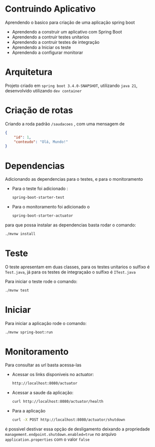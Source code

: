 # Contruindo Aplicativo
Aprendendo o basico para criação de uma aplicação spring boot

- Aprendendo a construir um aplicativo com Spring Boot
- Aprendendo a contruir testes unitarios
- Aprendendo a contruir testes de integração
- Aprendendo a Iniciar os teste
- Aprendendo a configurar monitorar

# Arquitetura
Projeto criado em ```spring boot 3.4.0-SNAPSHOT```, utilizando ```java 21```, desenvolvido utilizando ```dev container``` 

# Criação de rotas
Criando a roda padrão ```/saudacoes``` , com uma mensagem de
```JSON
{
    "id": 1,
    "conteudo": "Olá, Mundo!"
}
```

# Dependencias
Adicionando as dependencias para o testes, e para o monitoramento 

- Para o teste foi adicionado :

    ```BASH
    spring-boot-starter-test
    ```
- Para o monitoramento foi adicionado o 
    ```BASH
    spring-boot-starter-actuator
    ```

para que possa instalar as dependencias basta rodar o comando:

```BASH
./mvnw install
```

# Teste

O teste apresentam em duas classes, para os testes unitarios o sulfixo é ```Test.java```, já para os testes de integraçaão o sulfixo é ```ITest.java```

Para iniciar o teste rode o comando:

```BASH
./mvnw test
```

# Iniciar

Para iniciar a aplicação rode o comando:

```BASH
./mvnw spring-boot:run
```

# Monitoramento

Para consultar as url basta acessa-las
- Acessar os links disponiveis no actuator:
    ```BASH
    http://localhost:8080/actuator
    ```

- Acessar a saude da aplicação:
    ```BASH
    curl http://localhost:8080/actuator/health
    ```



- Para a aplicação
    ```BASH
    curl -X POST http://localhost:8080/actuator/shutdown
    ```
é possivel destivar essa opção de desligamento deixando a propriedade ```management.endpoint.shutdown.enabled=true``` no arquivo ```application.properties``` com o valor ```false```